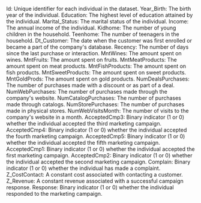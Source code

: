 Id: Unique identifier for each individual in the dataset.
Year_Birth: The birth year of the individual.
Education: The highest level of education attained by the individual.
Marital_Status: The marital status of the individual.
Income: The annual income of the individual.
Kidhome: The number of young children in the household.
Teenhome: The number of teenagers in the household.
Dt_Customer: The date when the customer was first enrolled or became a part of the company's database.
Recency: The number of days since the last purchase or interaction.
MntWines: The amount spent on wines.
MntFruits: The amount spent on fruits.
MntMeatProducts: The amount spent on meat products.
MntFishProducts: The amount spent on fish products.
MntSweetProducts: The amount spent on sweet products.
MntGoldProds: The amount spent on gold products.
NumDealsPurchases: The number of purchases made with a discount or as part of a deal.
NumWebPurchases: The number of purchases made through the company's website.
NumCatalogPurchases: The number of purchases made through catalogs.
NumStorePurchases: The number of purchases made in physical stores.
NumWebVisitsMonth: The number of visits to the company's website in a month.
AcceptedCmp3: Binary indicator (1 or 0) whether the individual accepted the third marketing campaign.
AcceptedCmp4: Binary indicator (1 or 0) whether the individual accepted the fourth marketing campaign.
AcceptedCmp5: Binary indicator (1 or 0) whether the individual accepted the fifth marketing campaign.
AcceptedCmp1: Binary indicator (1 or 0) whether the individual accepted the first marketing campaign.
AcceptedCmp2: Binary indicator (1 or 0) whether the individual accepted the second marketing campaign.
Complain: Binary indicator (1 or 0) whether the individual has made a complaint.
Z_CostContact: A constant cost associated with contacting a customer.
Z_Revenue: A constant revenue associated with a successful campaign response.
Response: Binary indicator (1 or 0) whether the individual responded to the marketing campaign.